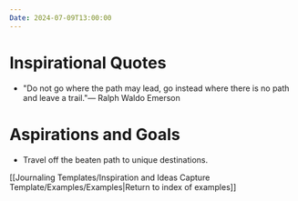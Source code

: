 ```yaml
---
Date: 2024-07-09T13:00:00
---
```


# Inspirational Quotes

- "Do not go where the path may lead, go instead where there is no path and leave a trail."― Ralph Waldo Emerson

# Aspirations and Goals

- Travel off the beaten path to unique destinations.

[[Journaling Templates/Inspiration and Ideas Capture Template/Examples/Examples|Return to index of examples]]